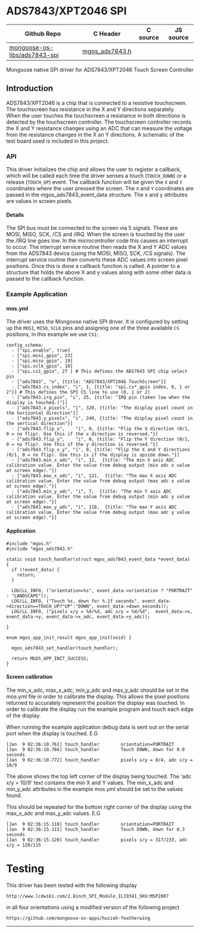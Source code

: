 # ADS7843/XPT2046 SPI
| Github Repo | C Header | C source  | JS source |
| ----------- | -------- | --------  | ----------------- |
| [mongoose-os-libs/ads7843-spi](https://github.com/mongoose-os-libs/ads7843-spi) | [mgos_ads7843.h](https://github.com/mongoose-os-libs/ads7843-spi/blob/master/include/mgos_ads7843.h) | &nbsp;  | &nbsp;         |


Mongoose native SPI driver for ADS7843/XPT2046 Touch Screen Controller

## Introduction

ADS7843/XPT2046 is a chip that is connected to a resistive touchscreen.
The touchscreen has resistance in the X and Y directions separately.  
When the user touches the touchscreen a resistance in both directions
is detected by the touchscreen controller.
The touchscreen controller records the X and Y resistance changes using
an ADC that can measure the voltage from the resistance changes in the
X an Y directions. A schematic of the test board used is included in
this project.

### API

This driver initializes the chip and allows the user to register a callback,
which will be called each time the driver senses a touch (`TOUCH_DOWN`) or
a release (`TOUCH_UP`) event. The callback function will be given
the `X` and `Y` coordinates where the user pressed the screen.
The `X` and `Y` coordinates are passed in the mgos_ads7843_event_data
structure. The x and y attributes are values in screen pixels.

#### Details

The SPI bus must be connected to the screen via 5 signals. These are
MOSI, MISO, SCK, /CS and /IRQ. When the screen is touched by the user
the /IRQ line goes low. In the microcontroller code this causes an
interrupt to occur. The interrupt service routine then reads the X
and Y ADC values from the ADS7843 device (using the MOSI, MISO, SCK,
/CS signals).
The interrupt service routine then converts these ADC values into
screen pixel positions. Once this is done a callback function is called.
A pointer to a structure that holds the above X and y values along with
some other data is passed to the callback function.

### Example Application

#### mos.yml

The driver uses the Mongoose native SPI driver. It is configured by setting
up the `MOSI`, `MISO`, `SCLK` pins and assigning one of the three
available `CS` positions, in this example we use `CS1`:

```
config_schema:
  - ["spi.enable", true]
  - ["spi.mosi_gpio", 23]
  - ["spi.miso_gpio", 19]
  - ["spi.sclk_gpio", 18]
  - ["spi.cs1_gpio", 27 ] # This defines the ADS7843 SPI chip select pin
  - ["ads7843", "o", {title: "ADS7843/XPT2046 TouchScreen"}]
  - ["ads7843.cs_index", "i", 1, {title: "spi.cs*_gpio index, 0, 1 or 2"}] # This defines the SPI CS line to use (0, 1 or 2)
  - ["ads7843.irq_pin", "i", 25, {title: "IRQ pin (taken low when the display is touched.)"}]
  - ["ads7843.x_pixels", "i", 320, {title: "The display pixel count in the horizontal direction"}]
  - ["ads7843.y_pixels", "i", 240, {title: "The display pixel count in the vertical direction"}]
  - ["ads7843.flip_x",    "i", 0, {title: "Flip the X direction (0/1, 0 = no flip). Use this if the x direction is reversed."}]
  - ["ads7843.flip_y",    "i", 0, {title: "Flip the Y direction (0/1, 0 = no flip). Use this if the y direction is reversed."}]
  - ["ads7843.flip_x_y", "i", 0, {title: "Flip the X and Y directions (0/1, 0 = no flip). Use this is if the display is upside down."}]
  - ["ads7843.min_x_adc", "i", 12,  {title: "The min X axis ADC calibration value. Enter the value from debug output (min adc x value at screen edge)."}]
  - ["ads7843.max_x_adc", "i", 121,  {title: "The max X axis ADC calibration value. Enter the value from debug output (max adc x value at screen edge)."}]
  - ["ads7843.min_y_adc", "i", 7,  {title: "The min Y axis ADC calibration value. Enter the value from debug output (min adc y value at screen edge)."}]
  - ["ads7843.max_y_adc", "i", 118,  {title: "The max Y axis ADC calibration value. Enter the value from debug output (max adc y value at screen edge)."}]
```

#### Application

```
#include "mgos.h"
#include "mgos_ads7843.h"

static void touch_handler(struct mgos_ads7843_event_data *event_data) {
  if (!event_data) {
    return;
  }

  LOG(LL_INFO, ("orientation=%s", event_data->orientation ? "PORTRAIT" : "LANDSCAPE"));
  LOG(LL_INFO, ("Touch %s, down for %.1f seconds", event_data->direction==TOUCH_UP?"UP":"DOWN", event_data->down_seconds));
  LOG(LL_INFO, ("pixels x/y = %d/%d, adc x/y = %d/%d",  event_data->x, event_data->y, event_data->x_adc, event_data->y_adc));

}

enum mgos_app_init_result mgos_app_init(void) {

  mgos_ads7843_set_handler(touch_handler);

  return MGOS_APP_INIT_SUCCESS;
}
```

#### Screen calibration

The min_x_adc, max_x_adc, min_y_adc and max_y_adc should be set in the mos.yml
file in order to calibrate the display. This allows the pixel positions returned
to accurately represent the position the display was touched.
In order to calibrate the display run the example program and touch each edge
of the display.

When running the example application debug data is sent out on the serial port
when the display is touched.
E.G
```
[Jan  9 02:36:10.761] touch_handler        orientation=PORTRAIT
[Jan  9 02:36:10.766] touch_handler        Touch DOWN, down for 0.0 seconds
[Jan  9 02:36:10.772] touch_handler        pixels x/y = 0/4, adc x/y = 10/9
```

The above shows the top left corner of the display being touched. The
'adc x/y = 10/9' text contains the min X and Y values. The min_x_adc and
min_y_adc attributes in the example mos.yml should be set to the values found.

This should be repeated for the bottom right corner of the display using the
max_x_adc and max_y_adc values.
E.G
```
[Jan  9 02:36:15.110] touch_handler        orientation=PORTRAIT
[Jan  9 02:36:15.115] touch_handler        Touch DOWN, down for 0.3 seconds
[Jan  9 02:36:15.120] touch_handler        pixels x/y = 317/233, adc x/y = 120/115
```


# Testing

This driver has been tested with the following display

    http://www.lcdwiki.com/2.8inch_SPI_Module_ILI9341_SKU:MSP2807

in all four orientations using a modified version of the following project

    https://github.com/mongoose-os-apps/huzzah-featherwing


 ----- 
